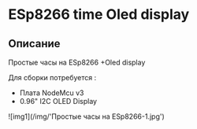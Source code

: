 # ESp8266 time Oled display

## Описание
Простые часы на ESp8266 +Oled display 
 
Для сборки потребуется : 
* Плата NodeMcu v3
* 0.96" I2C OLED Display

![img1](/img/'Простые часы на ESp8266-1.jpg')
